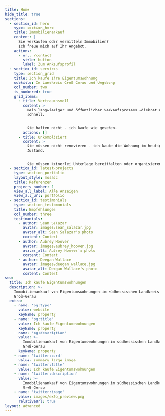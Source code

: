 ```yaml
---
title: Home
hide_title: true
sections:
  - section_id: hero
    type: section_hero
    title: Immobilienankauf
    content: |
      Sie verkaufen oder vermitteln Immobilien?
      Ich freue mich auf Ihr Angebot.
    actions:
      - url: /contact
        style: button
        label: Zum Ankaufsprofil
  - section_id: services
    type: section_grid
    title: Ich kaufe Ihre Eigentumswohnung
    subtitle: Im Landkreis Groß-Gerau und Umgebung
    col_number: two
    is_numbered: true
    grid_items:
      - title: Vertrauensvoll
        content: >
          Kein langwieriger und öffentlicher Verkaufsprozess -diskret und
          schnell.


          Sie haften nicht - ich kaufe wie gesehen.
        actions: []
      - title: Unkompliziert
        content: >
          Sie müssen nicht renovieren - ich kaufe die Wohnung im heutigen
          Zustand.


          Sie müssen keinerlei Unterlage bereithalten oder organisieren.
  - section_id: latest-projects
    type: section_portfolio
    layout_style: mosaic
    title: Referenzen
    projects_number: 1
    view_all_label: Alle Anzeigen
    view_all_url: portfolio
  - section_id: testimonials
    type: section_testimonials
    title: Empfehlungen
    col_number: three
    testimonials:
      - author: Sean Salazar
        avatar: images/sean_salazar.jpg
        avatar_alt: Sean Salazar's photo
        content: Content
      - author: Aubrey Hoover
        avatar: images/aubrey_hoover.jpg
        avatar_alt: Aubrey Hoover's photo
        content: Content
      - author: Deegan Wallace
        avatar: images/deegan_wallace.jpg
        avatar_alt: Deegan Wallace's photo
        content: Content
seo:
  title: Ich kaufe Eigentumswohnungen
  description: >-
    Immobilienankauf von Eigentumswohnungen im südhessischen Landkreis
    Groß-Gerau
  extra:
    - name: 'og:type'
      value: website
      keyName: property
    - name: 'og:title'
      value: Ich kaufe Eigentumswohnungen
      keyName: property
    - name: 'og:description'
      value: >-
        Immobilienankauf von Eigentumswohnungen im südhessischen Landkreis
        Groß-Gerau
      keyName: property
    - name: 'twitter:card'
      value: summary_large_image
    - name: 'twitter:title'
      value: Ich kaufe Eigentumswohnungen
    - name: 'twitter:description'
      value: >-
        Immobilienankauf von Eigentumswohnungen im südhessischen Landkreis
        Groß-Gerau
    - name: 'twitter:image'
      value: images/exto_preview.png
      relativeUrl: true
layout: advanced
---
```

